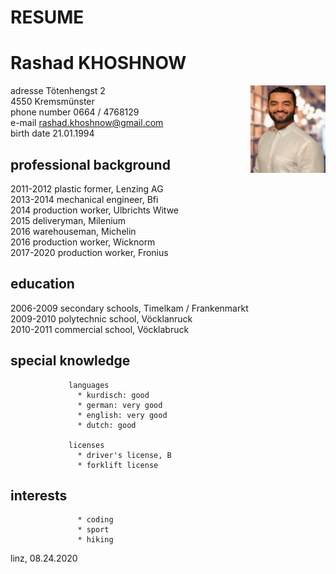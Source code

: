 # **RESUME**
# **Rashad KHOSHNOW**
<img align = "right" src="foto.png" width="120" height="140">


adresse           Tötenhengst 2<br>
                  4550 Kremsmünster<br>
phone number      0664 / 4768129<br>
e-mail            rashad.khoshnow@gmail.com<br>
birth date        21.01.1994<br>



## **professional background**
2011-2012         plastic former, Lenzing AG<br>
2013-2014         mechanical engineer, Bfi <br>
2014              production worker, Ulbrichts Witwe<br>
2015              deliveryman, Milenium<br>
2016              warehouseman, Michelin<br>
2016              production worker, Wicknorm<br>
2017-2020         production worker, Fronius<br>

## **education**    
2006-2009         secondary schools, Timelkam / Frankenmarkt<br>
2009-2010         polytechnic school, Vöcklanruck<br>
2010-2011         commercial school, Vöcklabruck<br>

## **special knowledge**
                 languages
                   * kurdisch: good
                   * german: very good
                   * english: very good
                   * dutch: good

                 licenses
                   * driver's license, B
                   * forklift license

## **interests**
                   * coding
                   * sport
                   * hiking


linz, 08.24.2020